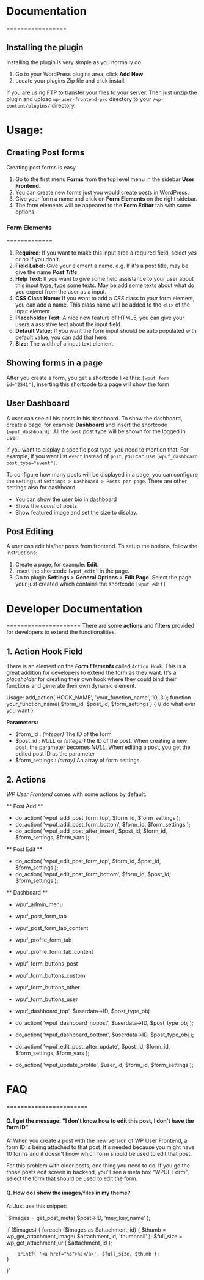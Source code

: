 # Documentation
=================
## Installing the plugin

Installing the plugin is very simple as you normally do.

1. Go to your WordPress plugins area, click **Add New**
2. Locate your plugins Zip file and click install.

If you are using FTP to transfer your files to your server. Then just unzip the plugin and upload `wp-user-frontend-pro` directory to your `/wp-content/plugins/` directory.

# Usage:
## Creating Post forms

Creating post forms is easy.

1. Go to the first menu **Forms** from the top level menu in the sidebar **User Frontend**.
2. You can create new forms just you would create posts in WordPress.
3. Give your form a name and click on **Form Elements** on the right sidebar.
4. The form elements will be appeared to the **Form Editor** tab with some options.

### Form Elements
=============
 1. **Required**: If you want to make this input area a required field, select *yes* or *no* if you don't.
 2. **Field Label:** Give your element a name. e.g. If it's a post title, may be give the name ***Post Title***
 3. **Help Text:** If you want to give some help assistance to your user about this input type, type some texts. May be add some texts about what do you expect from the user as a input.
 4. **CSS Class Name:** If you want to add a *CSS* class to your form element, you can add a name. This class name will be added to the `<li>` of the input element.
 5. **Placeholder Text:** A nice new feature of HTML5, you can give your users a assistive text about the input field.
 6. **Default Value:** If you want the form input should be auto populated with default value, you can add that here.
 7. **Size:** The width of a input text element.
 
## Showing forms in a page

After you create a form, you get a shortcode like this: `[wpuf_form id="2541"]`, inserting this shortcode to a page will show the form

## User Dashboard

A user can see all his posts in his dashboard. To show the dashboard, create a page, for example **Dashboard** and insert the shortcode `[wpuf_dashboard]`. All the `post` post type will be shown for the logged in user.

If you want to display a specific post type, you need to mention that. For example, if you want list `event` instead of `post`, you can use `[wpuf_dashboard post_type="event"]`.

To configure how many posts will be displayed in a page, you can configure the settings at `Settings > Dashboard > Posts per page`. There are other settings also for dashboard.

* You can show the user bio in dashboard
* Show the *count* of posts.
* Show featured image and set the size to display.

## Post Editing

A user can edit his/her posts from frontend. To setup the options, follow the instructions:

1. Create a page, for example: **Edit**.
2. Insert the shortcode `[wpuf_edit]` in the page.
3. Go to plugin **Settings** > **General Options** > **Edit Page**. Select the page your just created which contains the shortcode `[wpuf_edit]`


# Developer Documentation
=====================
There are some **actions** and **filters** provided for developers to extend the functionalities.

## 1. Action Hook Field

There is an element on the ***Form Elements*** called `Action Hook`. This is a great addition for developers to extend the form as they want. It's a *placeholder*  for creating their own hook where they could bind their functions and generate their own dynamic element.

Usage:
add_action('HOOK_NAME', 'your_function_name', 10, 3 );
function your_function_name( $form_id, $post_id, $form_settings ) {
    // do what ever you want
}

**Parameters:**

* $form_id : *(integer)* The ID of the form
* $post_id : *NULL* or *(integer)* the ID of the post. When creating a new post, the parameter becomes *NULL*. When editing a post, you get the edited post ID as the parameter
* $form_settings : *(array)* An array of form settings

## 2. Actions

*WP User Frontend* comes with some actions by default.

** Post Add **

* do_action( 'wpuf_add_post_form_top', $form_id, $form_settings );
* do_action( 'wpuf_add_post_form_bottom', $form_id, $form_settings );
* do_action( 'wpuf_add_post_after_insert', $post_id, $form_id, $form_settings, $form_vars );

** Post Edit **

* do_action( 'wpuf_edit_post_form_top', $form_id, $post_id, $form_settings );
* do_action( 'wpuf_edit_post_form_bottom', $form_id, $post_id, $form_settings );

** Dashboard **





* wpuf_admin_menu
* wpuf_post_form_tab
* wpuf_post_form_tab_content
* wpuf_profile_form_tab
* wpuf_profile_form_tab_content
* wpuf_form_buttons_post
* wpuf_form_buttons_custom
* wpuf_form_buttons_other
* wpuf_form_buttons_user
* wpuf_dashboard_top', $userdata->ID, $post_type_obj
* do_action( 'wpuf_dashboard_nopost', $userdata->ID, $post_type_obj );
* do_action( 'wpuf_dashboard_bottom', $userdata->ID, $post_type_obj );
* do_action( 'wpuf_edit_post_after_update', $post_id, $form_id, $form_settings, $form_vars );

* do_action( 'wpuf_update_profile', $user_id, $form_id, $form_settings );




# FAQ
=======================

#### Q. I get the message: "I don't know how to edit this post, I don't have the form ID"

A: When you create a post with the new version of WP User Frontend, a form ID is being attached to that post. It's needed because you might have 10 forms and it doesn't know which form should be used to edit that post.

For this problem with older posts, one thing you need to do. If you go the those posts edit screen in backend, you'll see a meta box "WPUF Form", select the form that should be used to edit the form.

#### Q. How do I show the images/files in my theme?

A: Just use this snippet:

`$images = get_post_meta( $post->ID, 'mey_key_name' );

if ($images) {
    foreach ($images as $attachment_id) {
        $thumb = wp_get_attachment_image( $attachment_id, 'thumbnail' );
        $full_size = wp_get_attachment_url( $attachment_id );

        printf( '<a href="%s">%s</a>', $full_size, $thumb );
    }
}`
